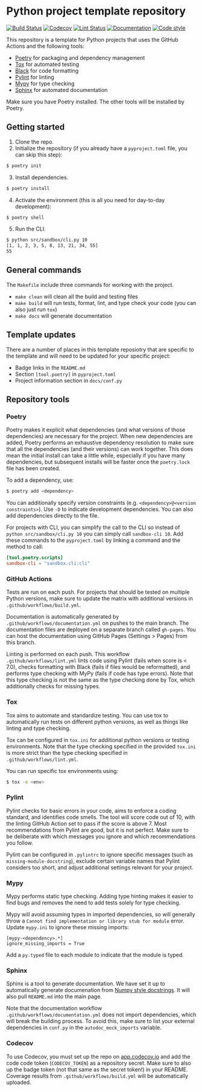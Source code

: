 # Python project template repository

[![Build Status](https://github.com/Jannetty/PythonRootDevModel/workflows/build/badge.svg)](https://github.com/Jannetty/PythonRootDevModel/actions?query=workflow%3Abuild)
[![Codecov](https://img.shields.io/codecov/c/gh/bagherilab/python_project_template?token=HYF4KEB84L)](https://codecov.io/gh/bagherilab/python_project_template)
[![Lint Status](https://github.com/bagherilab/python_project_template/workflows/lint/badge.svg)](https://github.com/bagherilab/python_project_template/actions?query=workflow%3Alint)
[![Documentation](https://github.com/bagherilab/python_project_template/workflows/documentation/badge.svg)](https://bagherilab.github.io/python_project_template/)
[![Code style](https://img.shields.io/badge/code%20style-black-000000.svg)](https://github.com/psf/black)

This repository is a template for Python projects that uses the GitHub Actions and the following tools:

- [Poetry](https://python-poetry.org/) for packaging and dependency management
- [Tox](https://tox.readthedocs.io/en/latest/) for automated testing
- [Black](https://black.readthedocs.io/en/stable/) for code formatting
- [Pylint](https://www.pylint.org/) for linting
- [Mypy](http://mypy-lang.org/) for type checking
- [Sphinx](https://www.sphinx-doc.org/) for automated documentation

Make sure you have Poetry installed.
The other tools will be installed by Poetry.


## Getting started

1. Clone the repo.
2. Initialize the repository (if you already have a `pyproject.toml` file, you can skip this step):

```bash
$ poetry init
```

3. Install dependencies.

```bash
$ poetry install
```

4. Activate the environment (this is all you need for day-to-day development):

```bash
$ poetry shell
```

5. Run the CLI.

```bash
$ python src/sandbox/cli.py 10
[1, 1, 2, 3, 5, 8, 13, 21, 34, 55]
55
```

## General commands

The `Makefile` include three commands for working with the project.

- `make clean` will clean all the build and testing files
- `make build` will run tests, format, lint, and type check your code (you can also just run `tox`)
- `make docs` will generate documentation

## Template updates

There are a number of places in this template reposiotry that are specific to the template and will need to be updated for your specific project:

- Badge links in the `README.md`
- Section `[tool.poetry]` in `pyproject.toml`
- Project information section in `docs/conf.py`

## Repository tools

### Poetry

Poetry makes it explicit what dependencies (and what versions of those dependencies) are necessary for the project.
When new dependencies are added, Poetry performs an exhaustive dependency resolution to make sure that all the dependencies (and their versions) can work together.
This does mean the initial install can take a little while, especially if you have many dependencies, but subsequent installs will be faster once the `poetry.lock` file has been created.

To add a dependency, use:

```bash
$ poetry add <dependency>
```

You can additionally specify version constraints (e.g. `<dependency>@<version constraints>`).
Use `-D` to indicate development dependencies.
You can also add dependencies directly to the  file.

For projects with CLI, you can simplify the call to the CLI so instead of `python src/sandbox/cli.py 10` you can simply call `sandbox-cli 10`.
Add these commands to the `pyproject.toml` by linking a command and the method to call:

```toml
[tool.poetry.scripts]
sandbox-cli = "sandbox.cli:cli"
```

### GitHub Actions

Tests are run on each push.
For projects that should be tested on multiple Python versions, make sure to update the matrix with additional versions in `.github/workflows/build.yml`.

Documentation is automatically generated by `.github/workflows/documentation.yml` on pushes to the main branch.
The documentation files are deployed on a separate branch called `gh-pages`.
You can host the documentation using GitHub Pages (Settings > Pages) from this branch.

Linting is performed on each push.
This workflow `.github/workflows/lint.yml` lints code using Pylint (fails when score is < 7.0), checks formatting with Black (fails if files would be reformatted), and performs type checking with MyPy (fails if code has type errors).
Note that this type checking is not the same as the type checking done by Tox, which additionally checks for missing types.

### Tox

Tox aims to automate and standardize testing.
You can use tox to automatically run tests on different python versions, as well as things like linting and type checking.

Tox can be configured in `tox.ini` for additional python versions or testing environments.
Note that the type checking specified in the provided `tox.ini` is more strict than the type checking specified in `.github/workflows/lint.yml`.

You can run specific tox environments using:

```bash
$ tox -e <env>
```

### Pylint

Pylint checks for basic errors in your code, aims to enforce a coding standard, and identifies code smells.
The tool will score code out of 10, with the linting GitHub Action set to pass if the score is above 7.
Most recommendations from Pylint are good, but it is not perfect.
Make sure to be deliberate with which messages you ignore and which recommendations you follow.

Pylint can be configured in `.pylintrc` to ignore specific messages (such as `missing-module-docstring`), exclude certain variable names that Pylint considers too short, and adjust additional settings relevant for your project.

### Mypy

Mypy performs static type checking.
Adding type hinting makes it easier to find bugs and removes the need to add tests solely for type checking.

Mypy will avoid assuming types in imported dependencies, so will generally throw a `Cannot find implementation or library stub for module` error.
Update `mypy.ini` to ignore these missing imports:

```
[mypy-<dependency>.*]
ignore_missing_imports = True
```

Add a `py.typed` file to each module to indicate that the module is typed.

### Sphinx

Sphinx is a tool to generate documentation.
We have set it up to automatically generate documenation from [Numpy style docstrings](https://numpydoc.readthedocs.io/en/latest/format.html).
It will also pull `README.md` into the main page.

Note that the documentation workflow `.github/workflows/documentation.yml` does not import dependencies, which will break the building process.
To avoid this, make sure to list your external dependencies in `conf.py` in the `autodoc_mock_imports` variable.

### Codecov

To use Codecov, you must set up the repo on [app.codecov.io](app.codecov.io) and add the code code token (`CODECOV_TOKEN`) as a repository secret.
Make sure to also up the badge token (not that same as the secret token!) in your README.
Coverage results from `.github/workflows/build.yml` will be automatically uploaded.
